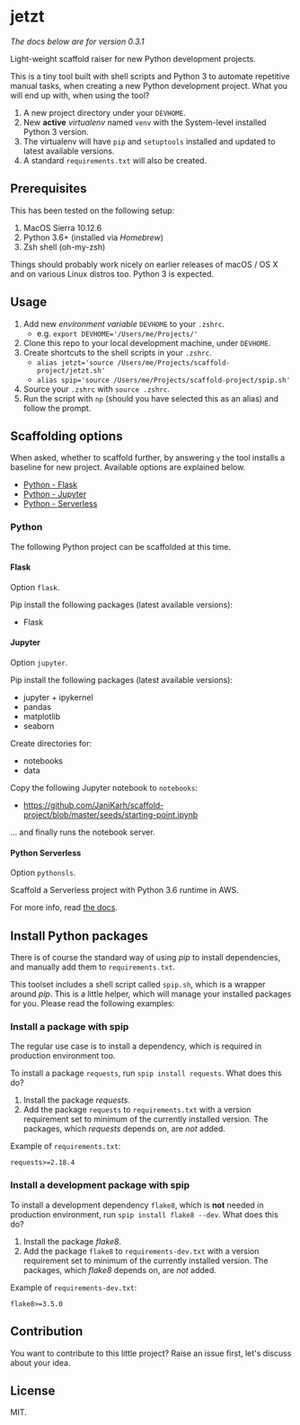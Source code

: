 # jetzt

*The docs below are for version 0.3.1*

Light-weight scaffold raiser for new Python development projects.

This is a tiny tool built with shell scripts and Python 3 to automate repetitive manual tasks, when creating a new Python development project. What you will end up with, when using the tool?

1. A new project directory under your `DEVHOME`.
1. New **active** *virtualenv* named `venv` with the System-level installed Python 3 version.
1. The virtualenv will have `pip` and `setuptools` installed and updated to latest available versions.
1. A standard `requirements.txt` will also be created.

## Prerequisites

This has been tested on the following setup:

1. MacOS Sierra 10.12.6
1. Python 3.6+ (installed via *Homebrew*)
1. Zsh shell (oh-my-zsh)

Things should probably work nicely on earlier releases of macOS / OS X and on various Linux distros too. Python 3 is expected.

## Usage

1. Add new *environment variable* `DEVHOME` to your `.zshrc`.
    - e.g. `export DEVHOME='/Users/me/Projects/'`
2. Clone this repo to your local development machine, under `DEVHOME`.
3. Create shortcuts to the shell scripts in your `.zshrc`.
    - `alias jetzt='source /Users/me/Projects/scaffold-project/jetzt.sh'`
    - `alias spip='source /Users/me/Projects/scaffold-project/spip.sh'`
4. Source your `.zshrc` with `source .zshrc`.
5. Run the script with `np` (should you have selected this as an alias) and follow the prompt.

## Scaffolding options

When asked, whether to scaffold further, by answering `y` the tool installs a baseline for new project. Available options are explained below.

- [Python - Flask](#flask)
- [Python - Jupyter](#jupyter)
- [Python - Serverless](#python-serverless)

### Python

The following Python project can be scaffolded at this time.

#### Flask

Option `flask`.

Pip install the following packages (latest available versions):

- Flask

#### Jupyter

Option `jupyter`.

Pip install the following packages (latest available versions):

- jupyter + ipykernel
- pandas
- matplotlib
- seaborn

Create directories for:

- notebooks
- data

Copy the following Jupyter notebook to `notebooks`:

- https://github.com/JaniKarh/scaffold-project/blob/master/seeds/starting-point.ipynb

... and finally runs the notebook server.

#### Python Serverless

Option `pythonsls`.

Scaffold a Serverless project with Python 3.6 runtime in AWS.

For more info, read [the docs](seeds/python-serverless/README.md).

## Install Python packages

There is of course the standard way of using *pip* to install dependencies, and manually add them to `requirements.txt`.

This toolset includes a shell script called `spip.sh`, which is a wrapper around *pip*. This is a little helper, which will manage your installed packages for you. Please read the following examples:

### Install a package with spip

The regular use case is to install a dependency, which is required in production environment too.

To install a package `requests`, run `spip install requests`. What does this do?

1. Install the package *requests*.
2. Add the package `requests` to `requirements.txt` with a version requirement set to minimum of the currently installed version. The packages, which *requests* depends on, are *not* added.

Example of `requirements.txt`:

```
requests>=2.18.4
```

### Install a development package with spip

To install a development dependency `flake8`, which is **not** needed in production environment, run `spip install flake8 --dev`. What does this do?

1. Install the package *flake8*.
2. Add the package `flake8` to `requirements-dev.txt` with a version requirement set to minimum of the currently installed version. The packages, which *flake8* depends on, are *not* added.

Example of `requirements-dev.txt`:

```
flake8>=3.5.0
```

## Contribution

You want to contribute to this little project? Raise an issue first, let's discuss about your idea.

## License

MIT.